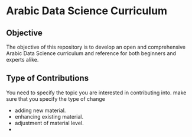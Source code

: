 # Arabic Data Science Curriculum

## Objective
The objective of this repository is to develop an open and comprehensive Arabic Data Science curriculum and reference for both beginners and experts alike.  

## Type of Contributions
You need to specify the topic you are interested in contributing into.
make sure that you specify the type of change
- adding new material.
- enhancing existing material.
- adjustment of material level.
-
